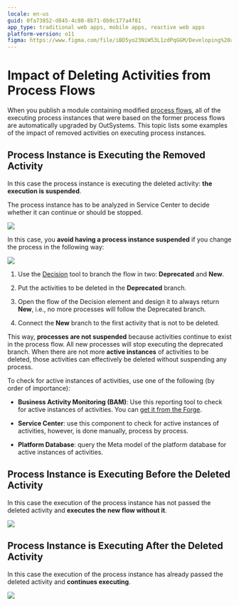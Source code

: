 ```yaml
---
locale: en-us
guid: 0fa73852-d845-4c80-8b71-0b9c177a4f81
app_type: traditional web apps, mobile apps, reactive web apps
platform-version: o11
figma: https://www.figma.com/file/iBD5yo23NiW53L1zdPqGGM/Developing%20an%20Application?node-id=266:33
---
```


# Impact of Deleting Activities from Process Flows

When you publish a module containing modified [process flows](../process-flow/process-flow-editor.md), all of the executing process instances that were based on the former process flows are automatically upgraded by OutSystems. This topic lists some examples of the impact of removed activities on executing process instances.


## Process Instance is Executing the Removed Activity

In this case the process instance is executing the deleted activity: **the execution is suspended**.

The process instance has to be analyzed in Service Center to decide whether it can continue or should be stopped.

![](images/process-upgrade-removing-executing.png)

In this case, you **avoid having a process instance suspended** if you change the process in the following way:

![](images/process-upgrade-resolve-remove.png)

1. Use the [Decision](<../../../ref/lang/auto/class-decision.md>) tool to branch the flow in two: **Deprecated** and **New**.

1. Put the activities to be deleted in the **Deprecated** branch.

1. Open the flow of the Decision element and design it to always return **New**, i.e., no more processes will follow the Deprecated branch.

1. Connect the **New** branch to the first activity that is not to be deleted.

This way, **processes are not suspended** because activities continue to exist in the process flow. All new processes will stop executing the deprecated branch. When there are not more **active instances** of activities to be deleted, those activities can effectively be deleted without suspending any process.

To check for active instances of activities, use one of the following (by order of importance):

* **Business Activity Monitoring (BAM)**: Use this reporting tool to check for active instances of activities. You can [get it from the Forge](<http://www.outsystems.com/forge/component/132/business-activity-monitoring/>).

* **Service Center**: use this component to check for active instances of activities, however, is done manually, process by process.

* **Platform Database**: query the Meta model of the platform database for active instances of activities.

## Process Instance is Executing Before the Deleted Activity

In this case the execution of the process instance has not passed the deleted activity and **executes the new flow without it**.

![](images/process-upgrade-removing-future.png)

## Process Instance is Executing After the Deleted Activity

In this case the execution of the process instance has already passed the deleted activity and **continues executing**.

![](images/process-upgrade-removing-past.png)
